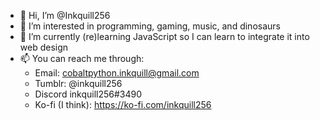 - 👋 Hi, I’m @Inkquill256
- 👀 I’m interested in programming, gaming, music, and dinosaurs
- 🌱 I’m currently (re)learning JavaScript so I can learn to integrate it into web design
- 📫 You can reach me through:
    - Email: cobaltpython.inkquill@gmail.com
    - Tumblr: @inkquill256
    - Discord inkquill256#3490
    - Ko-fi (I think): https://ko-fi.com/inkquill256

<!---
Inkquill256/Inkquill256 is a ✨ special ✨ repository because its `README.md` (this file) appears on your GitHub profile.
You can click the Preview link to take a look at your changes.
--->
